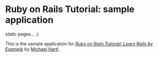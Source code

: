 # Ruby on Rails Tutorial: sample application

static pages... ;)

This is the sample application for
[*Ruby on Rails Tutorial: Learn Rails by Example*](http://railstutorial.org/)
by [Michael Hartl](http://michaelhartl.com/).
